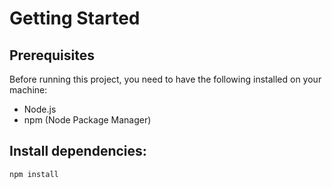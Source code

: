 # Getting Started 

## Prerequisites

Before running this project, you need to have the following installed on your machine:
- Node.js
- npm (Node Package Manager)

## Install dependencies:
    npm install
